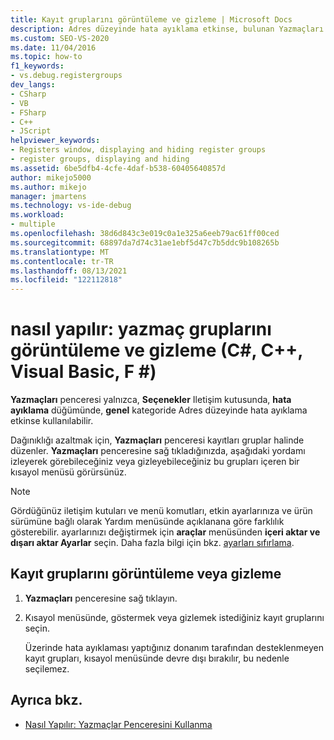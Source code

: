 ```yaml
---
title: Kayıt gruplarını görüntüleme ve gizleme | Microsoft Docs
description: Adres düzeyinde hata ayıklama etkinse, bulunan Yazmaçları penceresi, kayıtları gruplar halinde düzenler. Hangi grupların göründüğünü nasıl ayarlayacağınızı öğrenin.
ms.custom: SEO-VS-2020
ms.date: 11/04/2016
ms.topic: how-to
f1_keywords:
- vs.debug.registergroups
dev_langs:
- CSharp
- VB
- FSharp
- C++
- JScript
helpviewer_keywords:
- Registers window, displaying and hiding register groups
- register groups, displaying and hiding
ms.assetid: 6be5dfb4-4cfe-4daf-b538-60405640857d
author: mikejo5000
ms.author: mikejo
manager: jmartens
ms.technology: vs-ide-debug
ms.workload:
- multiple
ms.openlocfilehash: 38d6d843c3e019c0a1e325a6eeb79ac61ff00ced
ms.sourcegitcommit: 68897da7d74c31ae1ebf5d47c7b5ddc9b108265b
ms.translationtype: MT
ms.contentlocale: tr-TR
ms.lasthandoff: 08/13/2021
ms.locfileid: "122112818"
---
```

# <a name="how-to-display-and-hide-register-groups-c-c-visual-basic-f"></a>nasıl yapılır: yazmaç gruplarını görüntüleme ve gizleme (C#, C++, Visual Basic, F #)

**Yazmaçları** penceresi yalnızca, **Seçenekler** Iletişim kutusunda, **hata ayıklama** düğümünde, **genel** kategoride Adres düzeyinde hata ayıklama etkinse kullanılabilir.

Dağınıklığı azaltmak için, **Yazmaçları** penceresi kayıtları gruplar halinde düzenler. **Yazmaçları** penceresine sağ tıkladığınızda, aşağıdaki yordamı izleyerek görebileceğiniz veya gizleyebileceğiniz bu grupları içeren bir kısayol menüsü görürsünüz.

> [!NOTE]
> Gördüğünüz iletişim kutuları ve menü komutları, etkin ayarlarınıza ve ürün sürümüne bağlı olarak Yardım menüsünde açıklanana göre farklılık gösterebilir. ayarlarınızı değiştirmek için **araçlar** menüsünden **içeri aktar ve dışarı aktar Ayarlar** seçin. Daha fazla bilgi için bkz. [ayarları sıfırlama](../ide/environment-settings.md#reset-settings).

## <a name="display-or-hide-register-groups"></a>Kayıt gruplarını görüntüleme veya gizleme

1. **Yazmaçları** penceresine sağ tıklayın.

2. Kısayol menüsünde, göstermek veya gizlemek istediğiniz kayıt gruplarını seçin.

     Üzerinde hata ayıklaması yaptığınız donanım tarafından desteklenmeyen kayıt grupları, kısayol menüsünde devre dışı bırakılır, bu nedenle seçilemez.

## <a name="see-also"></a>Ayrıca bkz.

- [Nasıl Yapılır: Yazmaçlar Penceresini Kullanma](../debugger/how-to-use-the-registers-window.md)
